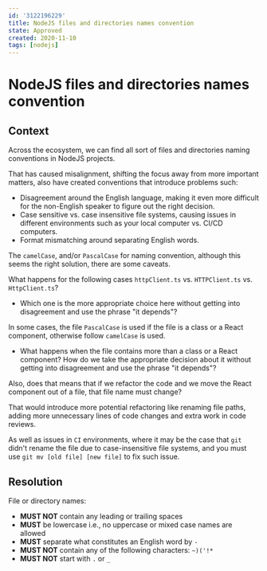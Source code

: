 ```yaml
---
id: '3122196229'
title: NodeJS files and directories names convention
state: Approved
created: 2020-11-10
tags: [nodejs]
---
```


# NodeJS files and directories names convention

## Context

Across the ecosystem, we can find all sort of files and directories naming
conventions in NodeJS projects.

That has caused misalignment, shifting the focus away from more important
matters, also have created conventions that introduce problems such:

- Disagreement around the English language, making it even more difficult for the
  non-English speaker to figure out the right decision.
- Case sensitive vs. case insensitive file systems, causing issues in different
  environments such as your local computer vs. CI/CD computers.
- Format mismatching around separating English words.

The `camelCase`, and/or `PascalCase` for naming convention, although this seems
the right solution, there are some caveats.

What happens for the following cases `httpClient.ts` vs. `HTTPClient.ts` vs.
`HttpClient.ts`?

- Which one is the more appropriate choice here without getting into
  disagreement and use the phrase "it depends"?

In some cases, the file `PascalCase` is used if the file is a class or
a React component, otherwise follow `camelCase` is used.

- What happens when the file contains more than a class or a React component? How
  do we take the appropriate decision about it without getting into
  disagreement and use the phrase "it depends"?

Also, does that means that if we refactor the code and we move the React
component out of a file, that file name must change?

That would introduce more potential refactoring like renaming file paths,
adding more unnecessary lines of code changes and extra work in code reviews.

As well as issues in `CI` environments, where it may be the case that `git`
didn't rename the file due to case-insensitive file systems, and you must use
`git mv [old file] [new file]` to fix such issue.

## Resolution

File or directory names:

- **MUST NOT** contain any leading or trailing spaces
- **MUST** be lowercase i.e., no uppercase or mixed case names are allowed
- **MUST** separate what constitutes an English word by `-`
- **MUST NOT** contain any of the following characters: `~)('!*`
- **MUST NOT** start with `.` or `_`
